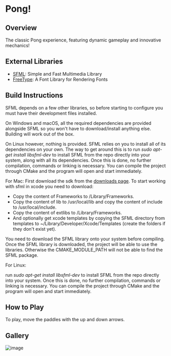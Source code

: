# Pong!

## Overview
The classic Pong experience, featuring dynamic gameplay and innovative mechanics!

## External Libraries
- [SFML](https://github.com/SFML/SFML): Simple and Fast Multimedia Library
- [FreeType](https://gitlab.freedesktop.org/freetype/freetype): A Font Library for Rendering Fonts

## Build Instructions
SFML depends on a few other libraries, so before starting to configure you must have their development files installed.

On Windows and macOS, all the required dependencies are provided alongside SFML so you won't have to download/install anything else. Building will work out of the box.

On Linux however, nothing is provided. SFML relies on you to install all of its dependencies on your own. The way to get around this is to run *sudo apt-get install libsfml-dev* to install SFML from the repo directly into your system, along with all its dependencies. Once this is done, no further compilation, commands or linking is necessary. You can compile the project through CMake and the program will open and start immediately.

For Mac:
First download the sdk from the [downloads page](https://www.sfml-dev.org/download.php). To start working with sfml in xcode you need to download:
- Copy the content of Frameworks to /Library/Frameworks.
- Copy the content of lib to /usr/local/lib and copy the content of include to /usr/local/include.
- Copy the content of extlibs to /Library/Frameworks.
- And optionally get xcode templates by copying the SFML directory from templates to ~/Library/Developer/Xcode/Templates (create the folders if they don't exist yet).

You need to download the SFML library onto your system before compiling. Once the SFML library is downloaded, the project will be able to use the libraries. Otherwise the CMAKE_MODULE_PATH will not be able to find the SFML package.

For Linux:

run *sudo apt-get install libsfml-dev* to install SFML from the repo directly into your system. Once this is done, no further compilation, commands or linking is necessary. You can compile the project through CMake and the program will open and start immediately.

## How to Play
To play, move the paddles with the up and down arrows.

## Gallery
![image](https://github.com/dizonkat/FinalProject/assets/38923686/c57937ed-dbbd-4717-b133-5e96ccf28e34)
